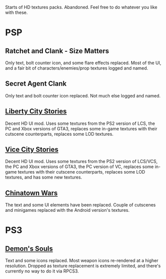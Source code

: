 Starts of HD textures packs. Abandoned. Feel free to do whatever you like with these.

# PSP
## Ratchet and Clank - Size Matters
Only text, bolt counter icon, and some flare effects replaced.
Most of the UI, and a fair bit of characters/enemies/prop textures logged and named.

## Secret Agent Clank
Only text and bolt counter icon replaced.
Not much else logged and named.

## [Liberty City Stories](https://github.com/SonofUgly/LCS-Texture-Pack)
Decent HD UI mod. Uses some textures from the PS2 version of LCS, the PC and Xbox versions of GTA3, replaces some in-game textures with their cutscene counterparts, replaces some LOD textures.

## [Vice City Stories](https://github.com/SonofUgly/VCS-Texture-Pack)
Decent HD UI mod. Uses some textures from the PS2 version of LCS/VCS, the PC and Xbox versions of GTA3, the PC version of VC, replaces some in-game textures with their cutscene counterparts, replaces some LOD textures, and has some new textures.

## [Chinatown Wars](https://github.com/SonofUgly/CW-Texture-Pack)
The text and some UI elements have been replaced. Couple of cutscenes and minigames replaced with the Android version's textures.

# PS3
## [Demon's Souls](https://github.com/SonofUgly/DeS-Texture-Pack)
Text and some icons replaced. Most weapon icons re-rendered at a higher resolution.
Dropped as texture replacement is extremely limited, and there's currently no way to do it via RPCS3.